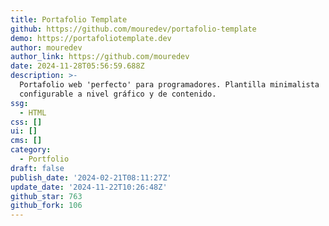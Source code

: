 ```yaml
---
title: Portafolio Template
github: https://github.com/mouredev/portafolio-template
demo: https://portafoliotemplate.dev
author: mouredev
author_link: https://github.com/mouredev
date: 2024-11-28T05:56:59.688Z
description: >-
  Portafolio web 'perfecto' para programadores. Plantilla minimalista
  configurable a nivel gráfico y de contenido.
ssg:
  - HTML
css: []
ui: []
cms: []
category:
  - Portfolio
draft: false
publish_date: '2024-02-21T08:11:27Z'
update_date: '2024-11-22T10:26:48Z'
github_star: 763
github_fork: 106
---
```

